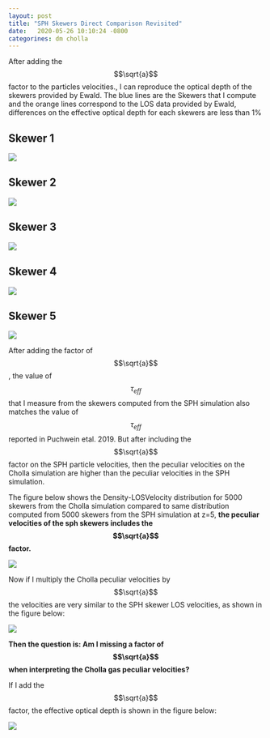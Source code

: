 ```yaml
---
layout: post
title: "SPH Skewers Direct Comparison Revisited"
date:   2020-05-26 10:10:24 -0800
categorines: dm cholla
---
```



After adding the $$\sqrt{a}$$ factor to the particles velocities., I can reproduce the optical depth of the skewers provided by Ewald. The blue lines are the Skewers that I compute and the orange lines correspond to the LOS data provided by Ewald, differences on the effective optical depth for each skewers are less than 1%

## Skewer 1
<img src="{{ site.url }}assets/images/skewer_0_12_1.png">

## Skewer 2
<img src="{{ site.url }}assets/images/skewer_1_12_1.png">


## Skewer 3
<img src="{{ site.url }}assets/images/skewer_2_12_1.png">


## Skewer 4
<img src="{{ site.url }}assets/images/skewer_3_12_1.png">

## Skewer 5
<img src="{{ site.url }}assets/images/skewer_5_12_1.png">


After adding the factor of $$\sqrt{a}$$, the value of $$\tau_{eff}$$ that I measure from the skewers computed from the SPH simulation also matches the value of $$\tau_{eff}$$ reported in Puchwein etal. 2019. But after including the $$\sqrt{a}$$ factor on the SPH particle velocities, then the peculiar velocities on the Cholla simulation are higher than the peculiar velocities in the SPH simulation.

The figure below shows the Density-LOSVelocity distribution for 5000 skewers from the Cholla simulation compared to same distribution computed from 5000 skewers from the SPH simulation  at z=5, **the peculiar velocities of the sph skewers includes the $$\sqrt{a}$$ factor.**
 
<img src="{{ site.url }}assets/images/dens_vel_distribution_12.png">


Now if I multiply the Cholla peculiar velocities by   $$\sqrt{a}$$ the velocities are very similar to the SPH skewer LOS velocities, as shown in the figure below:

<img src="{{ site.url }}assets/images/dens_vel_distribution_factor_12.png">


**Then the question is: Am I missing a factor of $$\sqrt{a}$$ when interpreting the Cholla gas peculiar velocities?** 


If I add the $$\sqrt{a}$$ factor, the effective optical depth is shown in the figure below:

<img src="{{ site.url }}assets/images/optical_depth_uvb_log_space_multiple_axis_new_sqrta.png">

